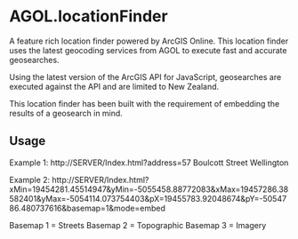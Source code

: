 AGOL.locationFinder
===================

A feature rich location finder powered by ArcGIS Online. This location finder uses the latest geocoding services
from AGOL to execute fast and accurate geosearches.

Using the latest version of the ArcGIS API for JavaScript, geosearches are executed against the API and are limited 
to New Zealand.

This location finder has been built with the requirement of embedding the results of a geosearch in mind.

Usage
-----

Example 1:
http://SERVER/Index.html?address=57 Boulcott Street Wellington

Example 2:
http://SERVER/Index.html?xMin=19454281.45514947&yMin=-5055458.88772083&xMax=19457286.38582401&yMax=-5054114.073754403&pX=19455783.92048674&pY=-5054786.480737616&basemap=1&mode=embed

Basemap 1 = Streets
Basemap 2 = Topographic
Basemap 3 = Imagery
